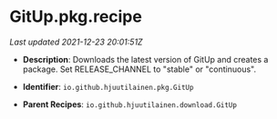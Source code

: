 # GitUp.pkg.recipe

_Last updated 2021-12-23 20:01:51Z_

- **Description**: Downloads the latest version of GitUp and creates a package. Set RELEASE_CHANNEL to "stable" or "continuous".

- **Identifier**: `io.github.hjuutilainen.pkg.GitUp`

- **Parent Recipes**: `io.github.hjuutilainen.download.GitUp`
